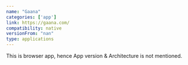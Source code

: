 ```yaml
---
name: "Gaana"
categories: ['app']
link: https://gaana.com/
compatibility: native
versionFrom: "nan"
type: applications
---
```


This is browser app, hence App version & Architecture is not mentioned.